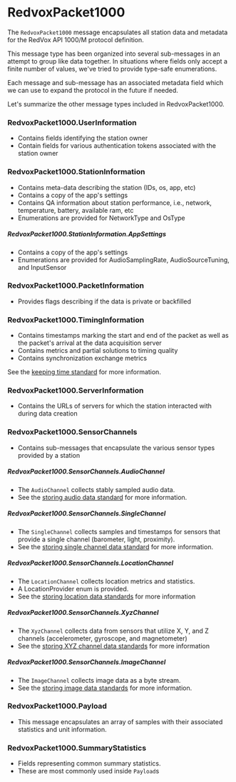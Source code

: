 # RedvoxPacket1000

The `RedvoxPacket1000` message encapsulates all station data and metadata for the RedVox API 1000/M protocol definition.

This message type has been organized into several sub-messages in an attempt to group like data together. In situations where fields only accept a finite number of values, we've tried to provide type-safe enumerations.

Each message and sub-message has an associated metadata field which we can use to expand the protocol in the future if needed. 

Let's summarize the other message types included in RedvoxPacket1000. 

### RedvoxPacket1000.UserInformation

* Contains fields identifying the station owner
* Contain fields for various authentication tokens associated with the station owner

### RedvoxPacket1000.StationInformation

* Contains meta-data describing the station (IDs, os, app, etc)
* Contains a copy of the app's settings
* Contains QA information about station performance, i.e.,  network, temperature, battery, available ram, etc
* Enumerations are provided for NetworkType and OsType

##### RedvoxPacket1000.StationInformation.AppSettings

* Contains a copy of the app's settings
* Enumerations are provided for AudioSamplingRate, AudioSourceTuning, and InputSensor

### RedvoxPacket1000.PacketInformation

* Provides flags describing if the data is private or backfilled

### RedvoxPacket1000.TimingInformation

* Contains timestamps marking the start and end of the packet as well as the packet's arrival at the data acquisition server
* Contains metrics and partial solutions to timing quality
* Contains synchronization exchange metrics

See the [keeping time standard](https://bitbucket.org/redvoxhi/redvox-api-1000/src/master/docs/standards/keeping_time.md) for more information. 

### RedvoxPacket1000.ServerInformation

* Contains the URLs of servers for which the station interacted with during data creation

### RedvoxPacket1000.SensorChannels

* Contains sub-messages that encapsulate the various sensor types provided by a station

##### RedvoxPacket1000.SensorChannels.AudioChannel

* The `AudioChannel` collects stably sampled audio data. 
* See the [storing audio data standard](https://bitbucket.org/redvoxhi/redvox-api-1000/src/master/docs/standards/storing_audio_data.md) for more information. 

##### RedvoxPacket1000.SensorChannels.SingleChannel

* The `SingleChannel` collects samples and timestamps for sensors that provide a single channel (barometer, light, proximity). 
* See the [storing single channel data standard](https://bitbucket.org/redvoxhi/redvox-api-1000/src/master/docs/standards/storing_single_channel_data.md) for more information.

##### RedvoxPacket1000.SensorChannels.LocationChannel

* The `LocationChannel` collects location metrics and statistics. 
* A LocationProvider enum is provided.
* See the [storing location data standards](https://bitbucket.org/redvoxhi/redvox-api-1000/src/master/docs/standards/storing_location_data.md) for more information

##### RedvoxPacket1000.SensorChannels.XyzChannel

* The `XyzChannel` collects data from sensors that utilize X, Y, and Z channels (accelerometer, gyroscope, and magnetometer)
* See the [storing XYZ channel data standards](https://bitbucket.org/redvoxhi/redvox-api-1000/src/master/docs/standards/storing_xyz_channel_data.md) for more information

##### RedvoxPacket1000.SensorChannels.ImageChannel

* The `ImageChannel` collects image data as a byte stream.
* See the [storing image data standards](https://bitbucket.org/redvoxhi/redvox-api-1000/src/master/docs/standards/storing_image_data.md) for more information.

### RedvoxPacket1000.Payload

* This message encapsulates an array of samples with their associated statistics and unit information.

### RedvoxPacket1000.SummaryStatistics

* Fields representing common summary statistics.
* These are most commonly used inside `Payload`s

